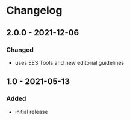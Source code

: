 # Changelog

## 2.0.0 - 2021-12-06

### Changed

- uses EES Tools and new editorial guidelines


## 1.0 - 2021-05-13

### Added

- initial release
